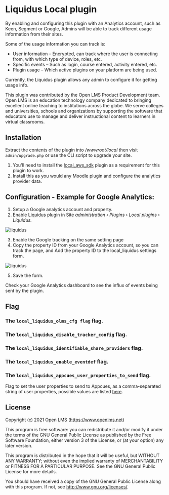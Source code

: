 # Liquidus Local plugin
By enabling and configuring this plugin with 
an Analytics account, such as Keen, Segment or Google, Admins will
be able to track different usage information from their sites.

Some of the usage information you can track is:

* User information – Encrypted, can track where the user is connecting from, with which type of device, roles, etc.
* Specific events – Such as login, course entered, activity entered, etc.
* Plugin usage – Which active plugins on your platform are being used.

Currently, the Liquidus plugin allows any admin to configure it for getting usage info.

This plugin was contributed by the Open LMS Product Development team. Open LMS is an education technology company
dedicated to bringing excellent online teaching to institutions across the globe.  We serve colleges and universities,
schools and organizations by supporting the software that educators use to manage and deliver instructional content to
learners in virtual classrooms.

## Installation
Extract the contents of the plugin into _/wwwroot/local_ then visit `admin/upgrade.php` or use the CLI script to upgrade your site.

1. You'll need to install the [local_aws_sdk](https://github.com/blackboard-open-source/moodle-local_aws_sdk)
plugin as a requirement for this plugin to work.
2. Install this as you would any Moodle plugin and configure the analytics provider data.

## Configuration - Example for Google Analytics:
1. Setup a Google analytics account and property.
2. Enable Liquidus plugin in Site *administration › Plugins › Local plugins › Liquidus.*

![liquidus](https://help.openlms.net/wp-content/uploads/2020/10/Screen-Shot-2020-10-06-at-11.12.16-AM-1-1536x306.png)

3. Enable the Google tracking on the same setting page
4. Copy the property ID from your Google Analytics account, so you can track the page, and Add the property ID to the local_liquidus settings form.

![liquidus](https://help.openlms.net/wp-content/uploads/2020/10/Screen-Shot-2020-10-06-at-11.22.17-AM.png)

5. Save the form.

Check your Google Analytics dashboard to see the influx of events being sent by the plugin.

## Flag

### The  `local_liquidus_olms_cfg flag` flag.
### The  `local_liquidus_disable_tracker_config` flag.
### The  `local_liquidus_identifiable_share_providers` flag.
### The  `local_liquidus_enable_eventdef` flag.
### The  `local_liquidus_appcues_user_properties_to_send` flag.
Flag to set the user properties to send to Appcues, as a comma-separated 
string of user properties, possible values are listed [here](https://github.com/open-lms-open-source/moodle-local_liquidus/blob/master/classes/api/analytics.php#L38).

## License
Copyright (c) 2021 Open LMS (https://www.openlms.net)

This program is free software: you can redistribute it and/or modify it under
the terms of the GNU General Public License as published by the Free Software
Foundation, either version 3 of the License, or (at your option) any later
version.

This program is distributed in the hope that it will be useful, but WITHOUT ANY
WARRANTY; without even the implied warranty of MERCHANTABILITY or FITNESS FOR A
PARTICULAR PURPOSE.  See the GNU General Public License for more details.

You should have received a copy of the GNU General Public License along with
this program.  If not, see <http://www.gnu.org/licenses/>.
